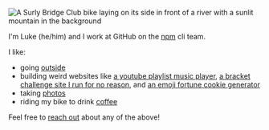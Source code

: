![A Surly Bridge Club bike laying on its side in front of a river with a sunlit mountain in the background](./river.jpg)

I'm Luke (he/him) and I work at GitHub on the [npm](https://github.com/npm) cli team.

I like:
- going [outside](https://instagram.com/lukes.outside)
- building weird websites like [a youtube playlist music player](https://livefromquarantine.club/), [a bracket challenge site I run for no reason](https://bracket.club), and [an emoji fortune cookie generator](https://emojifortunes.lukecod.es/)
- taking [photos](https://photos.lukelov.es)
- riding my bike to drink [coffee](https://lukelov.es/tags/coffeeneuring/)

Feel free to [reach out](https://lukekarrys.com) about any of the above!

<!--
**lukekarrys/lukekarrys** is a ✨ _special_ ✨ repository because its `README.md` (this file) appears on your GitHub profile.

Here are some ideas to get you started:

- 🔭 I’m currently working on ...
- 🌱 I’m currently learning ...
- 👯 I’m looking to collaborate on ...
- 🤔 I’m looking for help with ...
- 💬 Ask me about ...
- 📫 How to reach me: ...
- 😄 Pronouns: he/
- ⚡ Fun fact: ...
-->
